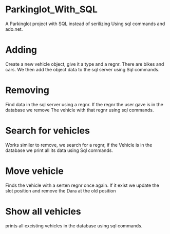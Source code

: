 # Parkinglot_With_SQL
A Parkinglot project with SQL instead of serilizing
Using sql commands and ado.net. 

# Adding 
Create a new vehicle object, give it a type and a regnr. 
There are bikes and cars. 
We then add the object data to the sql server using
Sql commands. 

# Removing
Find data in the sql server using a regnr. 
If the regnr the user gave is in the database we remove
The vehicle with that regnr using sql commands. 

# Search for vehicles 
Works similer to remove, we search for a regnr, if the
Vehicle is in the database we print all its data using 
Sql commands.

# Move vehicle
Finds the vehicle with a serten regnr once again.
If it exist we update the slot position and remove the
Dara at the old position

# Show all vehicles
prints all excisting vehicles in the database using
sql commands. 
